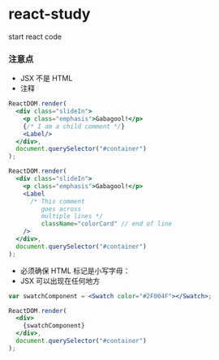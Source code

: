 # react-study
start react code


### 注意点

* JSX 不是 HTML
* 注释
```jsx
ReactDOM.render(
  <div class="slideIn">
    <p class="emphasis">Gabagool!</p>
    {/* I am a child comment */}
    <Label/>
  </div>,
  document.querySelector("#container")
);
```

```jsx
ReactDOM.render(
  <div class="slideIn">
    <p class="emphasis">Gabagool!</p>
    <Label
      /* This comment
         goes across
         multiple lines */
         className="colorCard" // end of line
    />
  </div>,
  document.querySelector("#container")
);
```

* 必须确保 HTML 标记是小写字母：
* JSX 可以出现在任何地方
```jsx
var swatchComponent = <Swatch color="#2F004F"></Swatch>;

ReactDOM.render(
  <div>
    {swatchComponent}
  </div>,
  document.querySelector("#container")
);
```

